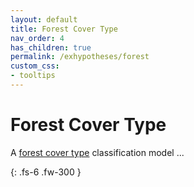 ```yaml
---
layout: default
title: Forest Cover Type
nav_order: 4
has_children: true
permalink: /exhypotheses/forest
custom_css:
- tooltips
---
```


# Forest Cover Type

A [forest cover type](https://archive.ics.uci.edu/ml/datasets/Covertype) classification model ...

{: .fs-6 .fw-300 }
